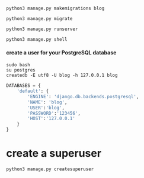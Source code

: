 
```shell script
          
python3 manage.py makemigrations blog

python3 manage.py migrate
                       
python3 manage.py runserver

python3 manage.py shell

```

#### create a user for your PostgreSQL database

```shell script  
sudo bash
su postgres 
createdb -E utf8 -U blog -h 127.0.0.1 blog   
```

```python 
DATABASES = {
    'default': {
        'ENGINE': 'django.db.backends.postgresql',
        'NAME': 'blog',
        'USER':'blog',
        'PASSWORD':'123456',
        'HOST':'127.0.0.1'
    }
}

```


# create a superuser

```shell script 
python3 manage.py createsuperuser
  
```
